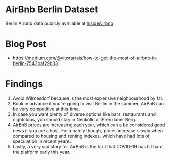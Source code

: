 # AirBnb Berlin Dataset

Berlin Airbnb data publicly available at [InsideAirbnb](http://insideairbnb.com/berlin)

# Blog Post
* https://medium.com/@vitorarrais/how-to-get-the-most-of-airbnb-in-berlin-7543baf29b33

# Findings

1. Avoid Wilmesdorf because is the most expensive neighbourhood by far. 
2. Book in advance if you’re going to visit Berlin in the summer, AirBnB can be very competitive at this time. 
3. In case you want plenty of diverse options like bars, restaurants and nightclubs, you should stay in Neukölln or Prenzlauer Berg.
4. AirBnB prices are increasing each year, which can a be considered good news if you are a host. Fortunately though, prices increase slowly when compared to housing and renting indexes, which have had lots of speculation in recent years.
5. Lastly, a very sad story for AirBnB is the fact that COVID-19 has hit hard the platform early this year.